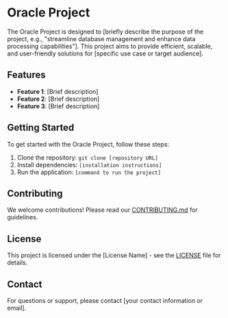 # Oracle Project

The Oracle Project is designed to [briefly describe the purpose of the project, e.g., "streamline database management and enhance data processing capabilities"]. This project aims to provide efficient, scalable, and user-friendly solutions for [specific use case or target audience].

## Features
- **Feature 1**: [Brief description]
- **Feature 2**: [Brief description]
- **Feature 3**: [Brief description]

## Getting Started
To get started with the Oracle Project, follow these steps:
1. Clone the repository: `git clone [repository URL]`
2. Install dependencies: `[installation instructions]`
3. Run the application: `[command to run the project]`

## Contributing
We welcome contributions! Please read our [CONTRIBUTING.md](CONTRIBUTING.md) for guidelines.

## License
This project is licensed under the [License Name] - see the [LICENSE](LICENSE) file for details.

## Contact
For questions or support, please contact [your contact information or email].